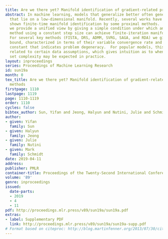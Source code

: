 ```yaml
---
title: Are we there yet? Manifold identification of gradient-related proximal methods
abstract: In machine learning, models that generalize better often generate outputs
  that lie on a low-dimensional manifold. Recently, several works have separately
  shown finite-time manifold identification by some proximal methods.  In this work
  we provide a unified view by giving a simple condition under which any proximal
  method using a constant step size can achieve finite-iteration manifold detection.
  For several key methods (FISTA, DRS, ADMM, SVRG, SAGA, and RDA) we give an  iteration
  bound, characterized in terms of their variable convergence rate and a problem-dependent
  constant that indicates problem degeneracy.  For popular models, this constant is
  related to certain data assumptions, which gives intuition as to when lower active
  set complexity may be expected in practice.
layout: inproceedings
series: Proceedings of Machine Learning Research
id: sun19a
month: 0
tex_title: Are we there yet? Manifold identification of gradient-related proximal
  methods
firstpage: 1110
lastpage: 1119
page: 1110-1119
order: 1110
cycles: false
bibtex_author: Sun, Yifan and Jeong, Halyun and Nutini, Julie and Schmidt, Mark
author:
- given: Yifan
  family: Sun
- given: Halyun
  family: Jeong
- given: Julie
  family: Nutini
- given: Mark
  family: Schmidt
date: 2019-04-11
address: 
publisher: PMLR
container-title: Proceedings of the Twenty-Second International Conference on Artificial Intelligence and Statistics
volume: '89'
genre: inproceedings
issued:
  date-parts:
  - 2019
  - 4
  - 11
pdf: http://proceedings.mlr.press/v89/sun19a/sun19a.pdf
extras:
- label: Supplementary PDF
  link: http://proceedings.mlr.press/v89/sun19a/sun19a-supp.pdf
# Format based on citeproc: http://blog.martinfenner.org/2013/07/30/citeproc-yaml-for-bibliographies/
---
```

